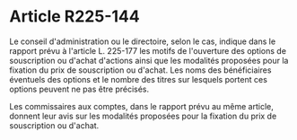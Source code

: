 # Article R225-144

Le conseil d'administration ou le directoire, selon le cas, indique dans le rapport prévu à l'article L. 225-177 les motifs de l'ouverture des options de souscription ou d'achat d'actions ainsi que les modalités proposées pour la fixation du prix de souscription ou d'achat. Les noms des bénéficiaires éventuels des options et le nombre des titres sur lesquels portent ces options peuvent ne pas être précisés.

Les commissaires aux comptes, dans le rapport prévu au même article, donnent leur avis sur les modalités proposées pour la fixation du prix de souscription ou d'achat.
